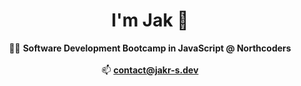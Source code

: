 <h1 align="center">I'm Jak 👋</h1>

<p align="center">
  👨‍💻 <strong>Software Development Bootcamp in JavaScript @ Northcoders</strong><br>
  <br>
  📫 <strong><a href=mailto:contact@jakr-s.dev>contact@jakr-s.dev</a></strong>
</p>

